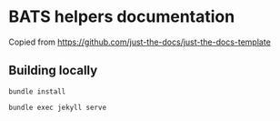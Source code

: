 # BATS helpers documentation

Copied from https://github.com/just-the-docs/just-the-docs-template


## Building locally

    bundle install

    bundle exec jekyll serve
